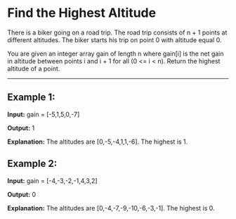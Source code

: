 # Find the Highest Altitude

There is a biker going on a road trip. The road trip consists of n + 1 points at different altitudes. The biker starts his trip on point 0 with altitude equal 0.

You are given an integer array gain of length n where gain[i] is the net gain in altitude between points i​​​​​​ and i + 1 for all (0 <= i < n). Return the highest altitude of a point.

---

## Example 1:

**Input:** gain = [-5,1,5,0,-7]

**Output:** 1

**Explanation:** The altitudes are [0,-5,-4,1,1,-6]. The highest is 1.


## Example 2:

**Input:** gain = [-4,-3,-2,-1,4,3,2]

**Output:** 0

**Explanation:** The altitudes are [0,-4,-7,-9,-10,-6,-3,-1]. The highest is 0.
 